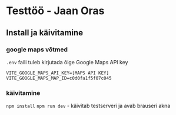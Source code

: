 
# Testtöö - Jaan Oras

## Install ja käivitamine


### google maps võtmed

`.env` faili tuleb kirjutada õige Google Maps API key

```
VITE_GOOGLE_MAPS_API_KEY=[MAPS API KEY]
VITE_GOOGLE_MAPS_MAP_ID=c0d0fa1f5f07c045
```


### käivitamine

`npm install` 
`npm run dev` - käivitab testserveri ja avab brauseri akna

